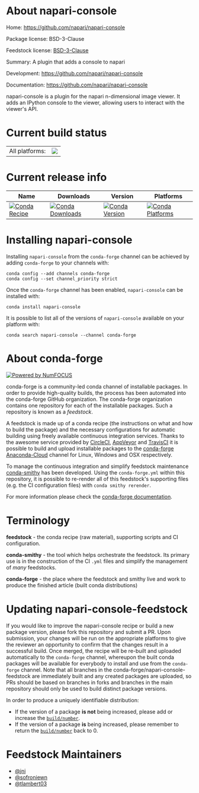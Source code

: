 About napari-console
====================

Home: https://github.com/napari/napari-console

Package license: BSD-3-Clause

Feedstock license: [BSD-3-Clause](https://github.com/conda-forge/napari-console-feedstock/blob/master/LICENSE.txt)

Summary: A plugin that adds a console to napari

Development: https://github.com/napari/napari-console

Documentation: https://github.com/napari/napari-console

napari-console is a plugin for the napari n-dimensional image
viewer. It adds an IPython console to the viewer, allowing users
to interact with the viewer's API.


Current build status
====================


<table><tr><td>All platforms:</td>
    <td>
      <a href="https://dev.azure.com/conda-forge/feedstock-builds/_build/latest?definitionId=11808&branchName=master">
        <img src="https://dev.azure.com/conda-forge/feedstock-builds/_apis/build/status/napari-console-feedstock?branchName=master">
      </a>
    </td>
  </tr>
</table>

Current release info
====================

| Name | Downloads | Version | Platforms |
| --- | --- | --- | --- |
| [![Conda Recipe](https://img.shields.io/badge/recipe-napari--console-green.svg)](https://anaconda.org/conda-forge/napari-console) | [![Conda Downloads](https://img.shields.io/conda/dn/conda-forge/napari-console.svg)](https://anaconda.org/conda-forge/napari-console) | [![Conda Version](https://img.shields.io/conda/vn/conda-forge/napari-console.svg)](https://anaconda.org/conda-forge/napari-console) | [![Conda Platforms](https://img.shields.io/conda/pn/conda-forge/napari-console.svg)](https://anaconda.org/conda-forge/napari-console) |

Installing napari-console
=========================

Installing `napari-console` from the `conda-forge` channel can be achieved by adding `conda-forge` to your channels with:

```
conda config --add channels conda-forge
conda config --set channel_priority strict
```

Once the `conda-forge` channel has been enabled, `napari-console` can be installed with:

```
conda install napari-console
```

It is possible to list all of the versions of `napari-console` available on your platform with:

```
conda search napari-console --channel conda-forge
```


About conda-forge
=================

[![Powered by
NumFOCUS](https://img.shields.io/badge/powered%20by-NumFOCUS-orange.svg?style=flat&colorA=E1523D&colorB=007D8A)](https://numfocus.org)

conda-forge is a community-led conda channel of installable packages.
In order to provide high-quality builds, the process has been automated into the
conda-forge GitHub organization. The conda-forge organization contains one repository
for each of the installable packages. Such a repository is known as a *feedstock*.

A feedstock is made up of a conda recipe (the instructions on what and how to build
the package) and the necessary configurations for automatic building using freely
available continuous integration services. Thanks to the awesome service provided by
[CircleCI](https://circleci.com/), [AppVeyor](https://www.appveyor.com/)
and [TravisCI](https://travis-ci.com/) it is possible to build and upload installable
packages to the [conda-forge](https://anaconda.org/conda-forge)
[Anaconda-Cloud](https://anaconda.org/) channel for Linux, Windows and OSX respectively.

To manage the continuous integration and simplify feedstock maintenance
[conda-smithy](https://github.com/conda-forge/conda-smithy) has been developed.
Using the ``conda-forge.yml`` within this repository, it is possible to re-render all of
this feedstock's supporting files (e.g. the CI configuration files) with ``conda smithy rerender``.

For more information please check the [conda-forge documentation](https://conda-forge.org/docs/).

Terminology
===========

**feedstock** - the conda recipe (raw material), supporting scripts and CI configuration.

**conda-smithy** - the tool which helps orchestrate the feedstock.
                   Its primary use is in the construction of the CI ``.yml`` files
                   and simplify the management of *many* feedstocks.

**conda-forge** - the place where the feedstock and smithy live and work to
                  produce the finished article (built conda distributions)


Updating napari-console-feedstock
=================================

If you would like to improve the napari-console recipe or build a new
package version, please fork this repository and submit a PR. Upon submission,
your changes will be run on the appropriate platforms to give the reviewer an
opportunity to confirm that the changes result in a successful build. Once
merged, the recipe will be re-built and uploaded automatically to the
`conda-forge` channel, whereupon the built conda packages will be available for
everybody to install and use from the `conda-forge` channel.
Note that all branches in the conda-forge/napari-console-feedstock are
immediately built and any created packages are uploaded, so PRs should be based
on branches in forks and branches in the main repository should only be used to
build distinct package versions.

In order to produce a uniquely identifiable distribution:
 * If the version of a package **is not** being increased, please add or increase
   the [``build/number``](https://docs.conda.io/projects/conda-build/en/latest/resources/define-metadata.html#build-number-and-string).
 * If the version of a package **is** being increased, please remember to return
   the [``build/number``](https://docs.conda.io/projects/conda-build/en/latest/resources/define-metadata.html#build-number-and-string)
   back to 0.

Feedstock Maintainers
=====================

* [@jni](https://github.com/jni/)
* [@sofroniewn](https://github.com/sofroniewn/)
* [@tlambert03](https://github.com/tlambert03/)


<!-- dummy commit to enable rerendering -->

